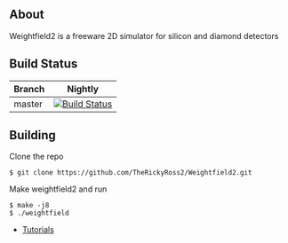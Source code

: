 ## About

Weightfield2 is a freeware 2D simulator for silicon and diamond detectors

## Build Status
| Branch | Nightly | 
|--------|---------|
| master | [![Build Status](http://192.168.1.10:8080/buildStatus/icon?job=Weightfield2)](http://192.168.1.10:8080/job/Weightfield2/) | 

## Building
Clone the repo

    $ git clone https://github.com/TheRickyRoss2/Weightfield2.git
    
Make weightfield2 and run

    $ make -j8
    $ ./weightfield
    
- [Tutorials](http://personalpages.to.infn.it/~cartigli/Weightfield2/Manual.html)


